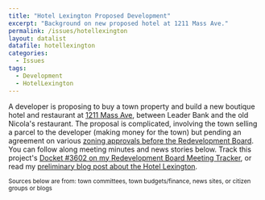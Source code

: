```yaml
---
title: "Hotel Lexington Proposed Development"
excerpt: "Background on new proposed hotel at 1211 Mass Ave."
permalink: /issues/hotellexington
layout: datalist
datafile: hotellexington
categories:
  - Issues
tags:
  - Development
  - HotelLexington
---
```


A developer is proposing to buy a town property and build a new boutique hotel and restaurant at [1211 Mass Ave](https://goo.gl/maps/95xGmZs5XVot72si8), between Leader Bank and the old Nicola's restaurant.  The proposal is complicated, involving the town selling a parcel to the developer (making money for the town) but pending an agreement on various [zoning approvals before the Redevelopment Board](/meetings/arb/).  You can follow along meeting minutes and news stories below.  Track this project's [Docket #3602 on my Redevelopment Board Meeting Tracker](/meetings/arb-index/#3602), or read my [preliminary blog post about the Hotel Lexington](/business/hotel-lexington/).  

<small>Sources below are from: <i class="fa fa-gavel" aria-hidden="true"></i> town committees, <i class="fa fa-money-check-alt" aria-hidden="true"></i> town budgets/finance, <i class="fa fa-newspaper" aria-hidden="true"></i> news sites, or <i class="fa fa-blog" aria-hidden="true"></i> citizen groups or blogs</small>
